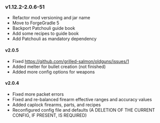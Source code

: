 ### v1.12.2-2.0.6-51

 - Refactor mod versioning and jar name 
 - Move to ForgeGradle 5
 - Backport Patchouli guide book
 - Add some recipes to guide book
 - Add Patchouli as mandatory dependency

#### v2.0.5

- Fixed https://github.com/grilled-salmon/oldguns/issues/1
- Added melter for bullet creation (not finished)
- Added more config options for weapons

#### v2.0.4

- Fixed more packet errors
- Fixed and re-balanced firearm effective ranges and accuracy values
- Added caplock firearms, parts, and recipes
- Reconfigured config file and defaults (A DELETION OF THE CURRENT CONFIG, IF PRESENT, IS REQUIRED)
